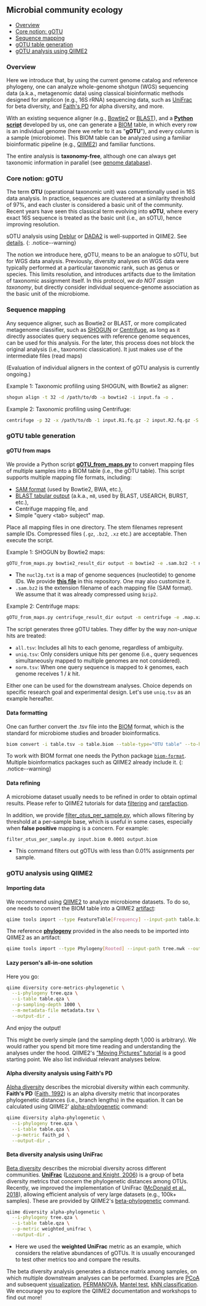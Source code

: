 
## Microbial community ecology

- [Overview](#overview)
- [Core notion: gOTU](#core-notion-gotu)
- [Sequence mapping](#sequence-mapping)
- [gOTU table generation](#gotu-table-generation)
- [gOTU analysis using QIIME2](#gotu-analysis-using-qiime2)


### Overview

Here we introduce that, by using the current genome catalog and reference phylogeny, one can analyze whole-genome shotgun (WGS) sequencing data (a.k.a., metagenomic data) using classical bioinformatic methods designed for amplicon (e.g., 16S rRNA) sequencing data, such as [UniFrac](https://en.wikipedia.org/wiki/UniFrac) for beta diversity, and [Faith's PD](https://en.wikipedia.org/wiki/Phylogenetic_diversity) for alpha diversity, and more.

With an existing sequence aligner (e.g., [Bowtie2](http://bowtie-bio.sourceforge.net/bowtie2/index.shtml) or [BLAST](https://blast.ncbi.nlm.nih.gov/Blast.cgi)), and a [**Python script**](../code/scripts/gOTU_from_maps.py) developed by us, one can generate a [BIOM](http://biom-format.org/) table, in which every row is an individual genome (here we refer to it as "**gOTU**"), and every column is a sample (microbiome). This BIOM table can be analyzed using a familiar bioinformatic pipeline (e.g., [QIIME2](https://qiime2.org/)) and familiar functions.

The entire analysis is **taxonomy-free**, although one can always get taxonomic information in parallel (see [genome database](genome_database)).


### Core notion: gOTU

The term **OTU** (operational taxonomic unit) was conventionally used in 16S data analysis. In practice, sequences are clustered at a similarity threshold of 97%, and each cluster is considered a basic unit of the community. Recent years have seen this classical term evolving into **sOTU**, where every exact 16S sequence is treated as the basic unit (i.e., an sOTU), hence improving resolution.

sOTU analysis using [Deblur](https://github.com/biocore/deblur) or [DADA2](https://benjjneb.github.io/dada2/) is well-supported in QIIME2. See [details](https://docs.qiime2.org/2019.10/tutorials/qiime2-for-experienced-microbiome-researchers/#denoising).
{: .notice--warning}

The notion we introduce here, gOTU, means to be an analogue to sOTU, but for WGS data analysis. Previously, diversity analyses on WGS data were typically performed at a particular taxonomic rank, such as genus or species. This limits resolution, and introduces artifacts due to the limitation of taxonomic assignment itself. In this protocol, _we do NOT assign taxonomy_, but directly consider individual sequence-genome association as the basic unit of the microbiome.


### Sequence mapping

Any sequence aligner, such as Bowtie2 or BLAST, or more complicated metagenome classifier, such as [SHOGUN](https://github.com/knights-lab/SHOGUN) or [Centrifuge](https://ccb.jhu.edu/software/centrifuge/), as long as it directly associates query sequences with reference genome sequences, can be used for this analysis. For the later, this process does not block the original analysis (i.e., taxonomic classication). It just makes use of the intermediate files (read maps)

(Evaluation of individual aligners in the context of gOTU analysis is currently ongoing.)

Example 1: Taxonomic profiling using SHOGUN, with Bowtie2 as aligner:

```bash
shogun align -t 32 -d /path/to/db -a bowtie2 -i input.fa -o .
```

Example 2: Taxonomic profiling using Centrifuge:

```bash
centrifuge -p 32 -x /path/to/db -1 input.R1.fq.gz -2 input.R2.fq.gz -S output.map
```


### gOTU table generation

#### gOTU from maps

We provide a Python script [**gOTU_from_maps.py**](../code/scripts/gOTU_from_maps.py) to convert mapping files of multiple samples into a BIOM table (i.e., the gOTU table). This script supports multiple mapping file formats, including:
- [SAM format](https://en.wikipedia.org/wiki/SAM_(file_format)) (used by Bowtie2, BWA, etc.),
- [BLAST tabular output](http://www.metagenomics.wiki/tools/blast/blastn-output-format-6) (a.k.a., `m8`, used by BLAST, USEARCH, BURST, etc.),
- Centrifuge mapping file, and
- Simple "query \<tab\> subject" map.

Place all mapping files in one directory. The stem filenames represent sample IDs. Compressed files (`.gz`, `.bz2`, `.xz` etc.) are acceptable. Then execute the script.

Example 1: SHOGUN by Bowtie2 maps:

```bash
gOTU_from_maps.py bowtie2_result_dir output -m bowtie2 -e .sam.bz2 -t nucl2g.txt
```

- The `nucl2g.txt` is a map of genome sequences (nucleotide) to genome IDs. We provide [**this file**](../data/genomes/nucl2g.txt.bz2) in this repository. One may also customize it.
- `.sam.bz2` is the extension filename of each mapping file (SAM format). We assume that it was already compressed using `bzip2`.

Example 2: Centrifuge maps:

```bash
gOTU_from_maps.py centrifuge_result_dir output -m centrifuge -e .map.xz -t nucl2g.txt
```

The script generates three gOTU tables. They differ by the way _non-unique_ hits are treated:

- `all.tsv`: Includes all hits to each genome, regardless of ambiguity.
- `uniq.tsv`: Only considers unique hits per genome (i.e., query sequences simultaneously mapped to multiple genomes are not considered).
- `norm.tsv`: When one query sequence is mapped to _k_ genomes, each genome receives 1 / _k_ hit.

Either one can be used for the downstream analyses. Choice depends on specific research goal and experimental design. Let's use `uniq.tsv` as an example hereafter.

#### Data formatting

One can further convert the .tsv file into the [BIOM](http://biom-format.org/) format, which is the standard for microbiome studies and broader bioinformatics.

```bash
biom convert -i table.tsv -o table.biom --table-type="OTU table" --to-hdf5
```

To work with BIOM format one needs the Python package [`biom-format`](https://pypi.org/project/biom-format/). Multiple bioinformatics packages such as QIIME2 already include it. 
{: .notice--warning}

#### Data refining

A microbiome dataset usually needs to be refined in order to obtain optimal results. Please refer to QIIME2 tutorials for data [filtering](https://docs.qiime2.org/2019.10/tutorials/filtering/) and [rarefaction](https://docs.qiime2.org/2019.10/plugins/available/feature-table/rarefy/).

In addition, we provide [filter_otus_per_sample.py](../code/scripts/filter_otus_per_sample.py), which allows filtering by threshold at a per-sample base, which is useful in some cases, especially when **false positive** mapping is a concern. For example:

```bash
filter_otus_per_sample.py input.biom 0.0001 output.biom
```

- This command filters out gOTUs with less than 0.01% assignments per sample.


### gOTU analysis using QIIME2

#### Importing data

We recommend using [QIIME2](https://qiime2.org/) to analyze microbiome datasets. To do so, one needs to convert the BIOM table into a QIIME2 [artifact](https://docs.qiime2.org/2019.10/concepts/#data-files-qiime-2-artifacts):

```bash
qiime tools import --type FeatureTable[Frequency] --input-path table.biom --output-path table.qza
```

The reference [**phylogeny**](../data/trees/astral/branch_length/cons/collapsed/astral.cons.nid.e5p50.nwk) provided in the also needs to be imported into QIIME2 as an artifact:

```bash
qiime tools import --type Phylogeny[Rooted] --input-path tree.nwk --output-path tree.qza
```

#### Lazy person's all-in-one solution

Here you go:

```bash
qiime diversity core-metrics-phylogenetic \
  --i-phylogeny tree.qza \
  --i-table table.qza \
  --p-sampling-depth 1000 \
  --m-metadata-file metadata.tsv \
  --output-dir .
```

And enjoy the output!

This might be overly simple (and the sampling depth 1,000 is arbitrary). We would rather you spend bit more time reading and understanding the analyses under the hood. QIIME2's [“Moving Pictures” tutorial](https://docs.qiime2.org/2019.10/tutorials/moving-pictures/) is a good starting point. We also list individual relevant analyses below.

#### Alpha diversity analysis using Faith's PD

[Alpha diversity](https://en.wikipedia.org/wiki/Alpha_diversity) describes the microbial diversity within each community. **Faith's PD** ([Faith, 1992](https://www.sciencedirect.com/science/article/abs/pii/0006320792912013)) is an alpha diversity metric that incorporates phylogenetic distances (i.e., branch lengths) in the equation. It can be calculated using QIIME2' [alpha-phylogenetic](https://docs.qiime2.org/2019.10/plugins/available/diversity/alpha-phylogenetic/) command:

```bash
qiime diversity alpha-phylogenetic \
  --i-phylogeny tree.qza \
  --i-table table.qza \
  --p-metric faith_pd \
  --output-dir .
```

#### Beta diversity analysis using UniFrac

[Beta diversity](https://en.wikipedia.org/wiki/Beta_diversity) describes the microbial diversity across different communities. [**UniFrac**](https://en.wikipedia.org/wiki/UniFrac) ([Lozupone and Knight, 2006](https://aem.asm.org/content/71/12/8228)) is a group of beta diversity metrics that concern the phylogenetic distances among OTUs. Recently, we improved the implementation of UniFrac ([McDonald et al., 2018](https://www.nature.com/articles/s41592-018-0187-8)), allowing efficient analysis of very large datasets (e.g., 100k+ samples). These are provided by QIIME2's [beta-phylogenetic](https://docs.qiime2.org/2019.10/plugins/available/diversity/beta-phylogenetic/) command.

```bash
qiime diversity alpha-phylogenetic \
  --i-phylogeny tree.qza \
  --i-table table.qza \
  --p-metric weighted_unifrac \
  --output-dir .
```

- Here we used the **weighted UniFrac** metric as an example, which considers the relative abundances of gOTUs. It is usually encouranged to test other metrics too and compare the results.

The beta diversity analysis generates a distance matrix among samples, on which multiple downstream analyses can be performed. Examples are [PCoA](https://docs.qiime2.org/2019.10/plugins/available/diversity/pcoa/) and subsequent [visualization](https://docs.qiime2.org/2019.10/plugins/available/emperor/plot/), [PERMANOVA](https://docs.qiime2.org/2019.10/plugins/available/diversity/beta-group-significance/), [Mantel test](https://docs.qiime2.org/2019.10/plugins/available/diversity/mantel/), [kNN classification](https://docs.qiime2.org/2019.10/plugins/available/sample-classifier/classify-samples-from-dist/). We encourage you to explore the QIIME2 documentation and workshops to find out more!
